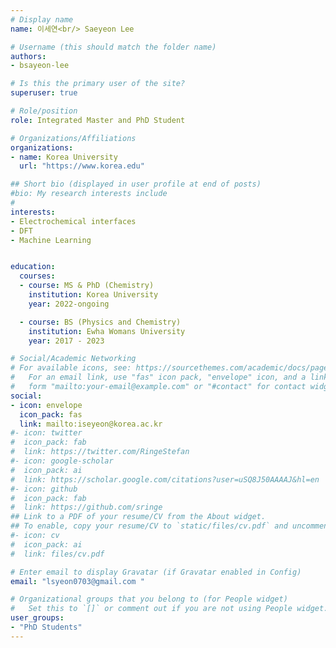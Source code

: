 ```yaml
---
# Display name
name: 이세연<br/> Saeyeon Lee 

# Username (this should match the folder name)
authors:
- bsayeon-lee

# Is this the primary user of the site?
superuser: true

# Role/position
role: Integrated Master and PhD Student

# Organizations/Affiliations
organizations:
- name: Korea University
  url: "https://www.korea.edu"

## Short bio (displayed in user profile at end of posts)
#bio: My research interests include 
#
interests:
- Electrochemical interfaces
- DFT
- Machine Learning


education:
  courses:
  - course: MS & PhD (Chemistry)
    institution: Korea University 
    year: 2022-ongoing

  - course: BS (Physics and Chemistry)
    institution: Ewha Womans University 
    year: 2017 - 2023

# Social/Academic Networking
# For available icons, see: https://sourcethemes.com/academic/docs/page-builder/#icons
#   For an email link, use "fas" icon pack, "envelope" icon, and a link in the
#   form "mailto:your-email@example.com" or "#contact" for contact widget.
social:
- icon: envelope
  icon_pack: fas
  link: mailto:iseyeon@korea.ac.kr
#- icon: twitter
#  icon_pack: fab
#  link: https://twitter.com/RingeStefan
#- icon: google-scholar
#  icon_pack: ai
#  link: https://scholar.google.com/citations?user=uSQ8J50AAAAJ&hl=en
#- icon: github
#  icon_pack: fab
#  link: https://github.com/sringe
## Link to a PDF of your resume/CV from the About widget.
## To enable, copy your resume/CV to `static/files/cv.pdf` and uncomment the lines below.
#- icon: cv
#  icon_pack: ai
#  link: files/cv.pdf

# Enter email to display Gravatar (if Gravatar enabled in Config)
email: "lsyeon0703@gmail.com "

# Organizational groups that you belong to (for People widget)
#   Set this to `[]` or comment out if you are not using People widget.
user_groups:
- "PhD Students"
---
```



